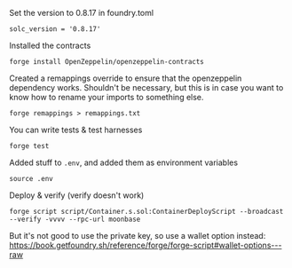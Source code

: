 Set the version to 0.8.17 in foundry.toml
```
solc_version = '0.8.17'
```

Installed the contracts
```
forge install OpenZeppelin/openzeppelin-contracts
```

Created a remappings override to ensure that the openzeppelin dependency works. Shouldn't be necessary, but this is in case you want to know how to rename your imports to something else.
```
forge remappings > remappings.txt
```

You can write tests & test harnesses
```
forge test
```

Added stuff to `.env`, and added them as environment variables
```
source .env
```

Deploy & verify (verify doesn't work)

```
forge script script/Container.s.sol:ContainerDeployScript --broadcast --verify -vvvv --rpc-url moonbase
```

But it's not good to use the private key, so use a wallet option instead:  
https://book.getfoundry.sh/reference/forge/forge-script#wallet-options---raw



